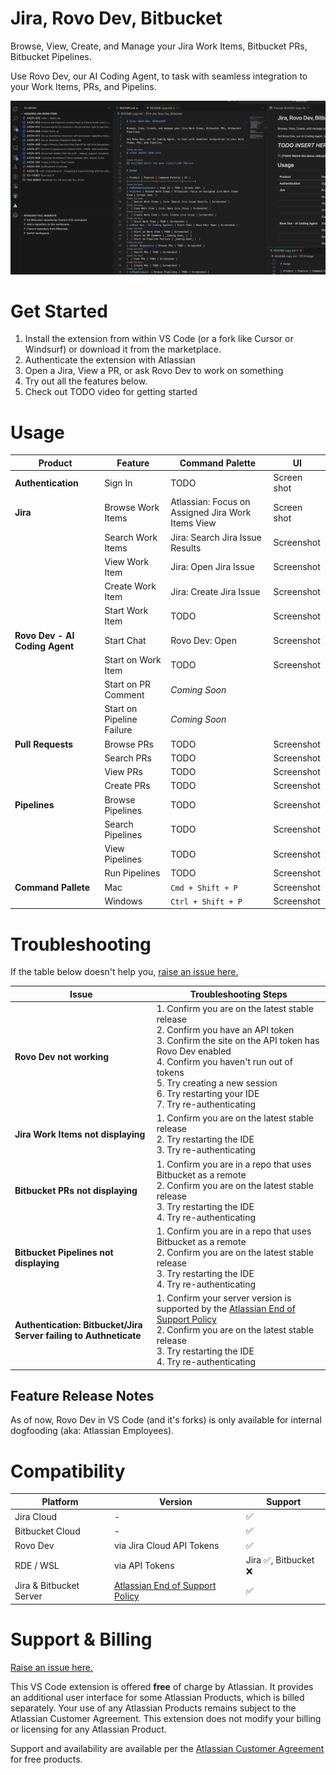 
# Jira, Rovo Dev, Bitbucket

Browse, View, Create, and Manage your Jira Work Items, Bitbucket PRs, Bitbucket Pipelines. 

Use Rovo Dev, our AI Coding Agent, to task with seamless integration to your Work Items, PRs, and Pipelins.

<img src="image.png" alt="alt text" style="max-height: 500px;">

# Get Started 
1. Install the extension from within VS Code (or a fork like Cursor or Windsurf) or download it from the marketplace.
2. Authenticate the extension with Atlassian
3. Open a Jira, View a PR, or ask Rovo Dev to work on something 
4. Try out all the features below. 
5. Check out TODO video for getting started 

# Usage 

| Product | Feature | Command Palette | UI |
|---------|---------|-----------------|--------|
| **Authentication** | Sign In | TODO | Screen shot  |
| **Jira** | Browse Work Items | Atlassian: Focus on Assigned Jira Work Items View | Screen shot  |
|  | Search Work Items | Jira: Search Jira Issue Results | Screenshot |
|  | View Work Item | Jira: Open Jira Issue | Screenshot |
|  | Create Work Item | Jira: Create Jira Issue | Screenshot |
|  | Start Work Item | TODO | Screenshot |
| **Rovo Dev - AI Coding Agent** | Start Chat | Rovo Dev: Open | Screenshot |
|  | Start on Work Item | TODO | Screenshot |
|  | Start on PR Comment | _Coming Soon_ |  |
|  | Start on Pipeline Failure | _Coming Soon_ |  |
| **Pull Requests** | Browse PRs | TODO | Screenshot |
|  | Search PRs | TODO | Screenshot |
|  | View PRs | TODO | Screenshot |
|  | Create PRs | TODO | Screenshot |
| **Pipelines**  | Browse Pipelines | TODO | Screenshot |
|  | Search Pipelines | TODO | Screenshot |
|  | View Pipelines | TODO | Screenshot |
|  | Run Pipelines | TODO | Screenshot |
| **Command Pallete** | Mac | `Cmd + Shift + P` | Screenshot
|  | Windows | `Ctrl + Shift + P` | Screenshot

# Troubleshooting 
If the table below doesn't help you, [raise an issue here.](https://github.com/atlassian/atlascode/issues?q=is%3Aissue%20state%3Aopen%20sort%3Aupdated-desc)

| Issue | Troubleshooting Steps |
|-------|----------------------|
| **Rovo Dev not working** | 1. Confirm you are on the latest stable release<br>2. Confirm you have an API token<br>3. Confirm the site on the API token has Rovo Dev enabled<br>4. Confirm you haven't run out of tokens<br>5. Try creating a new session<br>6. Try restarting your IDE<br>7. Try re-authenticating |
| **Jira Work Items not displaying** | 1. Confirm you are on the latest stable release<br>2. Try restarting the IDE<br>3. Try re-authenticating |
| **Bitbucket PRs not displaying** | 1. Confirm you are in a repo that uses Bitbucket as a remote<br>2. Confirm you are on the latest stable release<br>3. Try restarting the IDE<br>4. Try re-authenticating |
| **Bitbucket Pipelines not displaying** | 1. Confirm you are in a repo that uses Bitbucket as a remote<br>2. Confirm you are on the latest stable release<br>3. Try restarting the IDE<br>4. Try re-authenticating |
| **Authentication: Bitbucket/Jira Server failing to Authneticate** | 1. Confirm your server version is supported by the [Atlassian End of Support Policy](https://confluence.atlassian.com/support/atlassian-support-end-of-life-policy-201851003.html)<br>2. Confirm you are on the latest stable release<br>3. Try restarting the IDE<br>4. Try re-authenticating |


## Feature Release Notes 

As of now, Rovo Dev in VS Code (and it's forks) is only available for internal dogfooding (aka: Atlassian Employees).

# Compatibility


| Platform | Version | Support |
|----------|---------|---------|
| Jira Cloud | - | ✅ |
| Bitbucket Cloud | - | ✅ |
| Rovo Dev | via Jira Cloud API Tokens | ✅ |
| RDE / WSL | via API Tokens | Jira ✅, Bitbucket ❌ |
| Jira & Bitbucket Server | [Atlassian End of Support Policy](https://confluence.atlassian.com/support/atlassian-support-end-of-life-policy-201851003.html) | ✅



# Support & Billing 

[Raise an issue here.](https://github.com/atlassian/atlascode/issues?q=is%3Aissue%20state%3Aopen%20sort%3Aupdated-desc)

This VS Code extension is offered **free** of charge by Atlassian. It provides an additional user interface for some Atlassian Products, which is billed separately. Your use of any Atlassian Products remains subject to the Atlassian Customer Agreement. This extension does not modify your billing or licensing for any Atlassian Product.

Support and availability are available per the [Atlassian Customer Agreement](https://www.atlassian.com/legal/atlassian-customer-agreement#free-or-beta-products) for free products.

